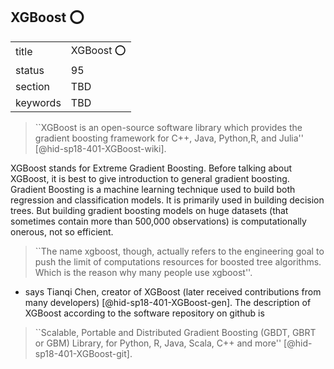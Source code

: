 ## XGBoost :o:


|          |             |
| -------- | ----------- |
| title    | XGBoost :o: |
| status   | 95          |
| section  | TBD         |
| keywords | TBD         |





> ``XGBoost is an open-source software library which provides the
> gradient boosting framework for C++, Java, Python,R, and Julia''
> [@hid-sp18-401-XGBoost-wiki].

XGBoost stands for Extreme Gradient Boosting. Before talking about
XGBoost, it is best to give introduction to general gradient boosting.
Gradient Boosting is a machine learning technique used to build both
regression and classification models. It is primarily used in building
decision trees. But building gradient boosting models on huge datasets
(that sometimes contain more than 500,000 observations) is
computationally onerous, not so efficient.

> ``The name xgboost, though, actually refers to the engineering goal
> to push the limit of computations resources for boosted tree
> algorithms. Which is the reason why many people use xgboost''.

- says Tianqi Chen, creator of XGBoost
(later received contributions from many
developers) [@hid-sp18-401-XGBoost-gen]. The description of XGBoost
according to the software repository on github is

> ``Scalable, Portable and Distributed Gradient Boosting (GBDT, GBRT
> or GBM) Library, for Python, R, Java, Scala, C++ and more''
> [@hid-sp18-401-XGBoost-git].
